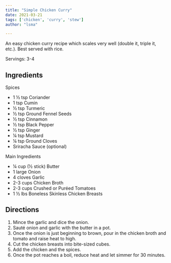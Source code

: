 ```yaml
---
title: "Simple Chicken Curry"
date: 2021-03-21
tags: ['chicken', 'curry', 'stew']
author: "lsma"

---
```


An easy chicken curry recipe which scales very well (double it, triple it, etc.). Best served with rice.

Servings: 3-4

## Ingredients

Spices

- 1 ½ tsp Coriander
- 1 tsp Cumin
- ½ tsp Turmeric
- ½ tsp Ground Fennel Seeds
- ½ tsp Cinnamon
- ½ tsp Black Pepper
- ½ tsp Ginger
- ¼ tsp Mustard
- ¼ tsp Ground Cloves
- Sriracha Sauce (optional)

Main Ingredients

- ¼ cup (½ stick) Butter
- 1 large Onion
- 4 cloves Garlic
- 2-3 cups Chicken Broth
- 2-3 cups Crushed or Puréed Tomatoes
- 1 ½ lbs Boneless Skinless Chicken Breasts

## Directions

1. Mince the garlic and dice the onion.
2. Sauté onion and garlic with the butter in a pot.
3. Once the onion is just beginning to brown, pour in the chicken broth and tomato and raise heat to high.
4. Cut the chicken breasts into bite-sized cubes.
5. Add the chicken and the spices.
6. Once the pot reaches a boil, reduce heat and let simmer for 30 minutes.
